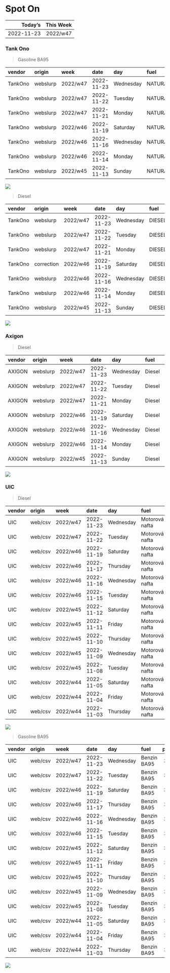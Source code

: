 Spot On
================

|    Today’s | This Week |
|-----------:|----------:|
| 2022-11-23 |  2022/w47 |

### Tank Ono

> Gasoline BA95

| vendor  | origin   | week     | date       | day       | fuel      | price | PriceVAT |
|:--------|:---------|:---------|:-----------|:----------|:----------|------:|---------:|
| TankOno | webslurp | 2022/w47 | 2022-11-23 | Wednesday | NATURAL95 | 31.32 |     37.9 |
| TankOno | webslurp | 2022/w47 | 2022-11-22 | Tuesday   | NATURAL95 | 32.15 |     38.9 |
| TankOno | webslurp | 2022/w47 | 2022-11-21 | Monday    | NATURAL95 | 32.15 |     38.9 |
| TankOno | webslurp | 2022/w46 | 2022-11-19 | Saturday  | NATURAL95 | 32.15 |     38.9 |
| TankOno | webslurp | 2022/w46 | 2022-11-16 | Wednesday | NATURAL95 | 32.15 |     38.9 |
| TankOno | webslurp | 2022/w46 | 2022-11-14 | Monday    | NATURAL95 | 32.98 |     39.9 |
| TankOno | webslurp | 2022/w45 | 2022-11-13 | Sunday    | NATURAL95 | 32.98 |     39.9 |

<img src="SpotOn_files/figure-gfm/tono-ba95-1.png" style="display: block; margin: auto auto auto 0;" />

> Diesel

| vendor  | origin     | week     | date       | day       | fuel   | price | PriceVAT |
|:--------|:-----------|:---------|:-----------|:----------|:-------|------:|---------:|
| TankOno | webslurp   | 2022/w47 | 2022-11-23 | Wednesday | DIESEL | 32.15 |     38.9 |
| TankOno | webslurp   | 2022/w47 | 2022-11-22 | Tuesday   | DIESEL | 32.98 |     39.9 |
| TankOno | webslurp   | 2022/w47 | 2022-11-21 | Monday    | DIESEL | 32.98 |     39.9 |
| TankOno | correction | 2022/w46 | 2022-11-19 | Saturday  | DIESEL | 32.98 |     39.9 |
| TankOno | webslurp   | 2022/w46 | 2022-11-16 | Wednesday | DIESEL | 34.30 |     41.5 |
| TankOno | webslurp   | 2022/w46 | 2022-11-14 | Monday    | DIESEL | 35.12 |     42.5 |
| TankOno | webslurp   | 2022/w45 | 2022-11-13 | Sunday    | DIESEL | 35.12 |     42.5 |

<img src="SpotOn_files/figure-gfm/tono-diesel-1.png" style="display: block; margin: auto auto auto 0;" />

### Axigon

> Diesel

| vendor | origin   | week     | date       | day       | fuel   | price | PriceVAT |
|:-------|:---------|:---------|:-----------|:----------|:-------|------:|---------:|
| AXIGON | webslurp | 2022/w47 | 2022-11-23 | Wednesday | Diesel |  33.0 |     40.0 |
| AXIGON | webslurp | 2022/w47 | 2022-11-22 | Tuesday   | Diesel |  33.5 |     40.5 |
| AXIGON | webslurp | 2022/w47 | 2022-11-21 | Monday    | Diesel |  34.7 |     42.0 |
| AXIGON | webslurp | 2022/w46 | 2022-11-19 | Saturday  | Diesel |  34.7 |     42.0 |
| AXIGON | webslurp | 2022/w46 | 2022-11-16 | Wednesday | Diesel |  35.1 |     42.5 |
| AXIGON | webslurp | 2022/w46 | 2022-11-14 | Monday    | Diesel |  35.5 |     43.0 |
| AXIGON | webslurp | 2022/w45 | 2022-11-13 | Sunday    | Diesel |  35.5 |     43.0 |

<img src="SpotOn_files/figure-gfm/axigon-diesel-1.png" style="display: block; margin: auto auto auto 0;" />

### UIC

> Diesel

| vendor | origin  | week     | date       | day       | fuel           | price | priceVAT |
|:-------|:--------|:---------|:-----------|:----------|:---------------|------:|---------:|
| UIC    | web/csv | 2022/w47 | 2022-11-23 | Wednesday | Motorová nafta |  31.4 |     38.0 |
| UIC    | web/csv | 2022/w47 | 2022-11-22 | Tuesday   | Motorová nafta |  31.4 |     38.0 |
| UIC    | web/csv | 2022/w46 | 2022-11-19 | Saturday  | Motorová nafta |  31.4 |     38.0 |
| UIC    | web/csv | 2022/w46 | 2022-11-17 | Thursday  | Motorová nafta |  31.9 |     38.6 |
| UIC    | web/csv | 2022/w46 | 2022-11-16 | Wednesday | Motorová nafta |  32.2 |     39.0 |
| UIC    | web/csv | 2022/w46 | 2022-11-15 | Tuesday   | Motorová nafta |  32.6 |     39.4 |
| UIC    | web/csv | 2022/w45 | 2022-11-12 | Saturday  | Motorová nafta |  33.1 |     40.1 |
| UIC    | web/csv | 2022/w45 | 2022-11-11 | Friday    | Motorová nafta |  33.4 |     40.4 |
| UIC    | web/csv | 2022/w45 | 2022-11-10 | Thursday  | Motorová nafta |  33.7 |     40.8 |
| UIC    | web/csv | 2022/w45 | 2022-11-09 | Wednesday | Motorová nafta |  34.1 |     41.3 |
| UIC    | web/csv | 2022/w45 | 2022-11-08 | Tuesday   | Motorová nafta |  34.3 |     41.5 |
| UIC    | web/csv | 2022/w44 | 2022-11-05 | Saturday  | Motorová nafta |  34.6 |     41.9 |
| UIC    | web/csv | 2022/w44 | 2022-11-04 | Friday    | Motorová nafta |  34.6 |     41.9 |
| UIC    | web/csv | 2022/w44 | 2022-11-03 | Thursday  | Motorová nafta |  34.4 |     41.6 |

<img src="SpotOn_files/figure-gfm/uic-diesel-1.png" style="display: block; margin: auto auto auto 0;" />

> Gasoline BA95

| vendor | origin  | week     | date       | day       | fuel        | price | priceVAT |
|:-------|:--------|:---------|:-----------|:----------|:------------|------:|---------:|
| UIC    | web/csv | 2022/w47 | 2022-11-23 | Wednesday | Benzin BA95 |  30.2 |     36.5 |
| UIC    | web/csv | 2022/w47 | 2022-11-22 | Tuesday   | Benzin BA95 |  30.4 |     36.8 |
| UIC    | web/csv | 2022/w46 | 2022-11-19 | Saturday  | Benzin BA95 |  30.3 |     36.7 |
| UIC    | web/csv | 2022/w46 | 2022-11-17 | Thursday  | Benzin BA95 |  30.8 |     37.3 |
| UIC    | web/csv | 2022/w46 | 2022-11-16 | Wednesday | Benzin BA95 |  31.2 |     37.8 |
| UIC    | web/csv | 2022/w46 | 2022-11-15 | Tuesday   | Benzin BA95 |  31.7 |     38.4 |
| UIC    | web/csv | 2022/w45 | 2022-11-12 | Saturday  | Benzin BA95 |  32.3 |     39.1 |
| UIC    | web/csv | 2022/w45 | 2022-11-11 | Friday    | Benzin BA95 |  32.1 |     38.8 |
| UIC    | web/csv | 2022/w45 | 2022-11-10 | Thursday  | Benzin BA95 |  32.3 |     39.1 |
| UIC    | web/csv | 2022/w45 | 2022-11-09 | Wednesday | Benzin BA95 |  32.8 |     39.7 |
| UIC    | web/csv | 2022/w45 | 2022-11-08 | Tuesday   | Benzin BA95 |  33.4 |     40.4 |
| UIC    | web/csv | 2022/w44 | 2022-11-05 | Saturday  | Benzin BA95 |  33.5 |     40.5 |
| UIC    | web/csv | 2022/w44 | 2022-11-04 | Friday    | Benzin BA95 |  33.2 |     40.2 |
| UIC    | web/csv | 2022/w44 | 2022-11-03 | Thursday  | Benzin BA95 |  32.9 |     39.8 |

<img src="SpotOn_files/figure-gfm/uic-ba95-1.png" style="display: block; margin: auto auto auto 0;" />
